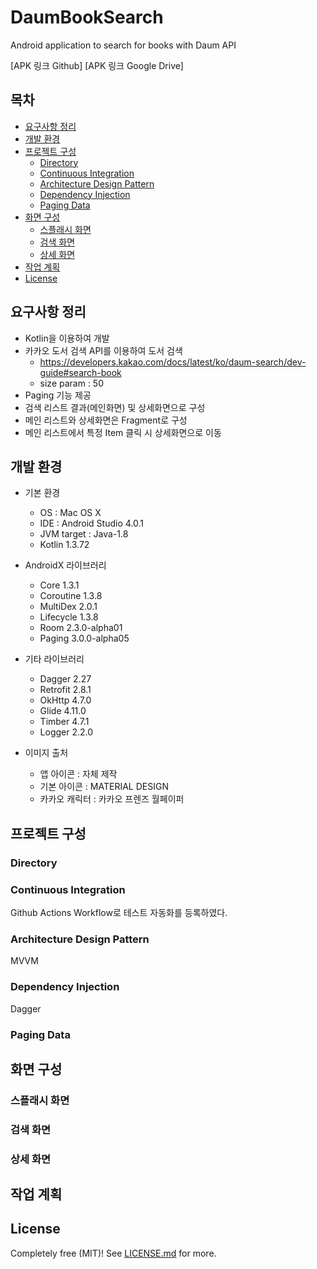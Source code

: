 # DaumBookSearch
Android application to search for books with Daum API

[APK 링크 Github]
[APK 링크 Google Drive]


## 목차
- [요구사항 정리](#요구사항-정리)
- [개발 환경](#개발-환경)
- [프로젝트 구성](#프로젝트-구성)
    - [Directory](#Directory)
    - [Continuous Integration](#Continuous-Integration)
    - [Architecture Design Pattern](#Architecture-Design-Pattern)
    - [Dependency Injection](#Dependency-Injection)
    - [Paging Data](#Paging-Data)
- [화면 구성](#화면-구성)
    - [스플래시 화면](#스플래시-화면)
    - [검색 화면](#검색-화면)
    - [상세 화면](#상세-화면)
- [작업 계획](#작업-계획)
- [License](#license)
    
    
## 요구사항 정리
  * Kotlin을 이용하여 개발
  * 카카오 도서 검색 API를 이용하여 도서 검색
    * https://developers.kakao.com/docs/latest/ko/daum-search/dev-guide#search-book
    * size param : 50
  * Paging 기능 제공
  * 검색 리스트 결과(메인화면) 및 상세화면으로 구성
  * 메인 리스트와 상세화면은 Fragment로 구성
  * 메인 리스트에서 특정 Item 클릭 시 상세화면으로 이동
  

## 개발 환경
  * 기본 환경
    * OS : Mac OS X
    * IDE : Android Studio 4.0.1
    * JVM target : Java-1.8
    * Kotlin 1.3.72
  
  * AndroidX 라이브러리
    * Core 1.3.1
    * Coroutine 1.3.8
    * MultiDex 2.0.1
    * Lifecycle 1.3.8
    * Room 2.3.0-alpha01
    * Paging 3.0.0-alpha05

  * 기타 라이브러리
    * Dagger 2.27
    * Retrofit 2.8.1
    * OkHttp 4.7.0
    * Glide 4.11.0
    * Timber 4.7.1
    * Logger 2.2.0
    
  * 이미지 출처
    * 앱 아이콘 : 자체 제작
    * 기본 아이콘 : MATERIAL DESIGN
    * 카카오 캐릭터 : 카카오 프렌즈 월페이퍼
    
    
## 프로젝트 구성

### Directory

    
### Continuous Integration
Github Actions Workflow로 테스트 자동화를 등록하였다.
    
    
### Architecture Design Pattern
MVVM
    
    
### Dependency Injection
Dagger


### Paging Data


## 화면 구성

### 스플래시 화면


### 검색 화면


### 상세 화면


## 작업 계획



## License

Completely free (MIT)! See [LICENSE.md](LICENSE.md) for more.





